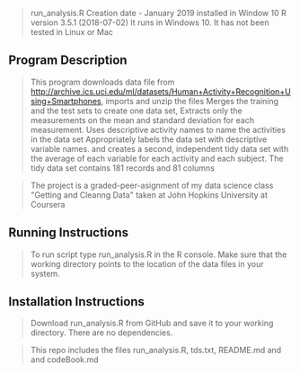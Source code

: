 >run_analysis.R
>Creation date - January 2019 installed in Window 10
>R version 3.5.1 (2018-07-02) 
>It runs in Windows 10.  It has not been tested in Linux or Mac

Program Description
-------------------
>This program downloads data file from http://archive.ics.uci.edu/ml/datasets/Human+Activity+Recognition+Using+Smartphones, imports and unzip the files
>Merges the training and the test sets to create one data set, Extracts only the measurements on the mean and standard deviation for each measurement.
>Uses descriptive activity names to name the activities in the data set Appropriately labels the data set with descriptive variable names.
>and creates a second, independent tidy data set with the average of each variable for each activity and each subject. The tidy data set contains 181 records and 81 columns

>The project is a graded-peer-asignment of my data science class "Getting and Cleanng Data" taken at John Hopkins University at Coursera

Running Instructions
--------------------
>To run script type run_analysis.R in the R console.
>Make sure that the working directory points to the location of the data files in your system.

Installation Instructions
-------------------------
>Download run_analysis.R from GitHub and save it to your working directory.
>There are no dependencies.

>This repo includes the files run_analysis.R, tds.txt, README.md and and codeBook.md


